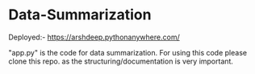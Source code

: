 # Data-Summarization

Deployed:- https://arshdeep.pythonanywhere.com/

"app.py" is the code for data summarization. For using this code please clone this repo. as the structuring/documentation is very important. 
